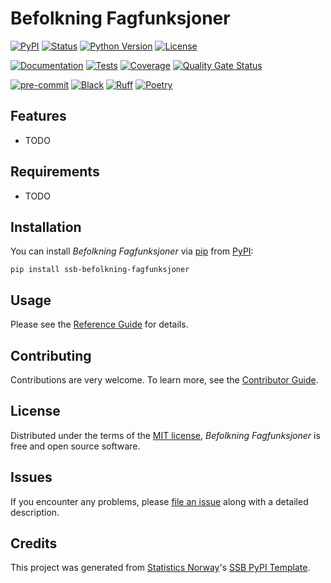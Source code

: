 # Befolkning Fagfunksjoner

[![PyPI](https://img.shields.io/pypi/v/ssb-befolkning-fagfunksjoner.svg)][pypi status]
[![Status](https://img.shields.io/pypi/status/ssb-befolkning-fagfunksjoner.svg)][pypi status]
[![Python Version](https://img.shields.io/pypi/pyversions/ssb-befolkning-fagfunksjoner)][pypi status]
[![License](https://img.shields.io/pypi/l/ssb-befolkning-fagfunksjoner)][license]

[![Documentation](https://github.com/statisticsnorway/ssb-befolkning-fagfunksjoner/actions/workflows/docs.yml/badge.svg)][documentation]
[![Tests](https://github.com/statisticsnorway/ssb-befolkning-fagfunksjoner/actions/workflows/tests.yml/badge.svg)][tests]
[![Coverage](https://sonarcloud.io/api/project_badges/measure?project=statisticsnorway_ssb-befolkning-fagfunksjoner&metric=coverage)][sonarcov]
[![Quality Gate Status](https://sonarcloud.io/api/project_badges/measure?project=statisticsnorway_ssb-befolkning-fagfunksjoner&metric=alert_status)][sonarquality]

[![pre-commit](https://img.shields.io/badge/pre--commit-enabled-brightgreen?logo=pre-commit&logoColor=white)][pre-commit]
[![Black](https://img.shields.io/badge/code%20style-black-000000.svg)][black]
[![Ruff](https://img.shields.io/endpoint?url=https://raw.githubusercontent.com/astral-sh/ruff/main/assets/badge/v2.json)](https://github.com/astral-sh/ruff)
[![Poetry](https://img.shields.io/endpoint?url=https://python-poetry.org/badge/v0.json)][poetry]

[pypi status]: https://pypi.org/project/ssb-befolkning-fagfunksjoner/
[documentation]: https://statisticsnorway.github.io/ssb-befolkning-fagfunksjoner
[tests]: https://github.com/statisticsnorway/ssb-befolkning-fagfunksjoner/actions?workflow=Tests

[sonarcov]: https://sonarcloud.io/summary/overall?id=statisticsnorway_ssb-befolkning-fagfunksjoner
[sonarquality]: https://sonarcloud.io/summary/overall?id=statisticsnorway_ssb-befolkning-fagfunksjoner
[pre-commit]: https://github.com/pre-commit/pre-commit
[black]: https://github.com/psf/black
[poetry]: https://python-poetry.org/

## Features

- TODO

## Requirements

- TODO

## Installation

You can install _Befolkning Fagfunksjoner_ via [pip] from [PyPI]:

```console
pip install ssb-befolkning-fagfunksjoner
```

## Usage

Please see the [Reference Guide] for details.

## Contributing

Contributions are very welcome.
To learn more, see the [Contributor Guide].

## License

Distributed under the terms of the [MIT license][license],
_Befolkning Fagfunksjoner_ is free and open source software.

## Issues

If you encounter any problems,
please [file an issue] along with a detailed description.

## Credits

This project was generated from [Statistics Norway]'s [SSB PyPI Template].

[statistics norway]: https://www.ssb.no/en
[pypi]: https://pypi.org/
[ssb pypi template]: https://github.com/statisticsnorway/ssb-pypitemplate
[file an issue]: https://github.com/statisticsnorway/ssb-befolkning-fagfunksjoner/issues
[pip]: https://pip.pypa.io/

<!-- github-only -->

[license]: https://github.com/statisticsnorway/ssb-befolkning-fagfunksjoner/blob/main/LICENSE
[contributor guide]: https://github.com/statisticsnorway/ssb-befolkning-fagfunksjoner/blob/main/CONTRIBUTING.md
[reference guide]: https://statisticsnorway.github.io/ssb-befolkning-fagfunksjoner/reference.html
